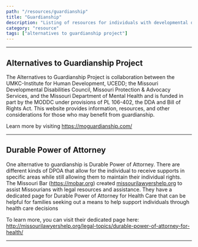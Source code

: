 ```yaml
---
path: "/resources/guardianship"
title: "Guardianship"
description: "Listing of resources for individuals with developmental disabilities and their families related to guardianship."
category: "resource"
tags: ["alternatives to guardianship project"]
---
```


---

## Alternatives to Guardianship Project

The Alternatives to Guardianship Project is collaboration between the UMKC-Institute for Human Development, UCEDD; the Missouri Developmental Disabilities Council, Missouri Protection & Advocacy Services, and the Missouri Department of Mental Health and is funded in part by the MODDC under provisions of PL 106-402, the DDA and Bill of Rights Act. This website provides information, resources, and other considerations for those who may benefit from guardianship.

Learn more by visiting https://moguardianship.com/

---

## Durable Power of Attorney

One alternative to guardianship is Durable Power of Attorney. There are different kinds of DPOA that allow for the individual to receive supports in specific areas while still allowing them to maintain their individual rights. The Missouri Bar (https://mobar.org) created [missourilawyershelp.org](http://missourilawyershelp.org/) to assist Missourians with legal resources and assistance. They have a dedicated page for Durable Power of Attorney for Health Care that can be helpful for families seeking out a means to help support individuals through health care decisions

To learn more, you can visit their dedicated page here: http://missourilawyershelp.org/legal-topics/durable-power-of-attorney-for-health/

---
